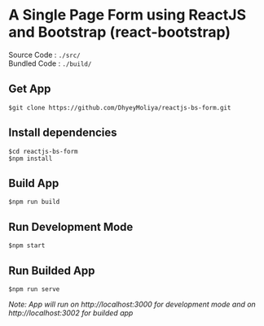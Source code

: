 # A Single Page Form using ReactJS and Bootstrap (react-bootstrap)

Source Code : ``` ./src/ ``` \
Bundled Code :  ```./build/```

## Get App
```
$git clone https://github.com/DhyeyMoliya/reactjs-bs-form.git
```

## Install dependencies
```
$cd reactjs-bs-form
$npm install
```

## Build App
```
$npm run build
```

## Run Development Mode
```
$npm start
```

## Run Builded App
```
$npm run serve
```
*Note: App will run on http://localhost:3000 for development mode and on http://localhost:3002 for builded app*

